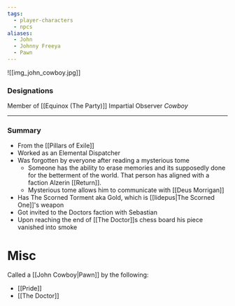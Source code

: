 ```yaml
---
tags:
  - player-characters
  - npcs
aliases:
  - John
  - Johnny Freeya
  - Pawn
---
```

![[img_john_cowboy.jpg]]
### Designations
Member of [[Equinox (The Party)]]
Impartial Observer 
*Cowboy*

___
### Summary
- From the [[Pillars of Exile]]
- Worked as an Elemental Dispatcher
- Was forgotten by everyone after reading a mysterious tome
	- Someone has the ability to erase memories and its supposedly done for the betterment of the world. That person has aligned with a faction Alzerin [[Return]]. 
	- Mysterious tome allows him to communicate with [[Deus Morrigan]]
- Has The Scorned Torment aka Gold, which is [[Iidepus|The Scorned One]]'s weapon 
- Got invited to the Doctors faction with Sebastian 
- Upon reaching the end of [[The Doctor]]s chess board his piece vanished into smoke

# Misc
Called a [[John Cowboy|Pawn]] by the following:
- [[Pride]]
- [[The Doctor]]
